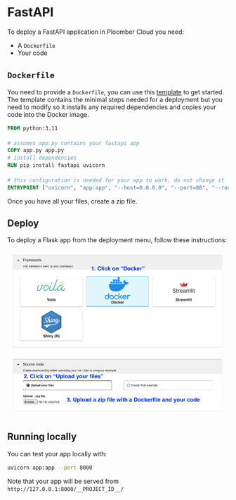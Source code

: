 # FastAPI

To deploy a FastAPI application in Ploomber Cloud you need:

- A `Dockerfile`
- Your code

## `Dockerfile`

You need to provide a `Dockerfile`, you can use this [template](https://github.com/ploomber/doc/blob/main/examples/docker/fastapi/Dockerfile) to get started. The template contains the minimal steps needed for a deployment but you need to modify so it installs any required dependencies and copies your code into the Docker image.

```Dockerfile
FROM python:3.11

# assumes app.py contains your fastapi app
COPY app.py app.py
# install dependencies
RUN pip install fastapi uvicorn

# this configuration is needed for your app to work, do not change it
ENTRYPOINT ["uvicorn", "app:app", "--host=0.0.0.0", "--port=80", "--root-path=/__PROJECT_ID__"]
```

Once you have all your files, create a zip file.

## Deploy

To deploy a Flask app from the deployment menu, follow these instructions:

![](../static/docker.png)


## Running locally

You can test your app locally with:

```sh
uvicorn app:app --port 8000
```

Note that your app will be served from `http://127.0.0.1:8000/__PROJECT_ID__/`